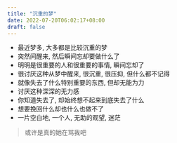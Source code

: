 ```yaml
---
title: "沉重的梦"
date: 2022-07-20T06:02:17+08:00
draft: false
---
```


- 最近梦多, 大多都是比较沉重的梦
- 突然间醒来, 然后瞬间忘却要做什么了
- 明明是很重要的人和很重要的事情, 瞬间忘却了
- 很讨厌这种从梦中醒来, 很沉重, 很压抑, 但什么都不记得
- 就像失去了什么特别重要的东西, 但却无能为力
- 讨厌这种深深的无力感
- 你知道失去了, 却始终想不起来到底失去了什么
- 想要挽回什么却也什么也做不了
- 一片空白地, 一个人, 无助的观望, 迷茫

> 或许是真的她在骂我吧
